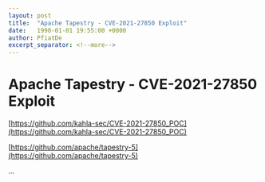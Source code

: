 ```yaml
---
layout: post
title:  "Apache Tapestry - CVE-2021-27850 Exploit"
date:   1990-01-01 19:55:00 +0000
author: PfiatDe
excerpt_separator: <!--more-->
---
```


# Apache Tapestry - CVE-2021-27850 Exploit

[https://github.com/kahla-sec/CVE-2021-27850_POC](https://github.com/kahla-sec/CVE-2021-27850_POC)

[https://github.com/apache/tapestry-5](https://github.com/apache/tapestry-5)

...
<!--more-->
